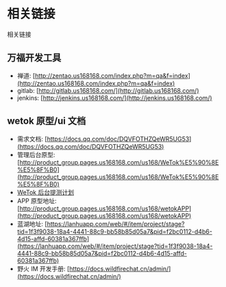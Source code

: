 # 相关链接

相关链接

## 万福开发工具

- 禅道: [http://zentao.us168168.com/index.php?m=qa&f=index](http://zentao.us168168.com/index.php?m=qa&f=index)
- gitlab: [http://gitlab.us168168.com/](http://gitlab.us168168.com/)
- jenkins: [http://jenkins.us168168.com/](http://jenkins.us168168.com/)

## wetok 原型/ui 文档

- 需求文档: [https://docs.qq.com/doc/DQVFOTHZQeWR5UG53](https://docs.qq.com/doc/DQVFOTHZQeWR5UG53)
- 管理后台原型: [http://product_group.pages.us168168.com/us168/WeTok%E5%90%8E%E5%8F%B0](http://product_group.pages.us168168.com/us168/WeTok%E5%90%8E%E5%8F%B0)
- [WeTok 后台提测计划](https://docs.qq.com/sheet/DQWZVWGtYVVVOSHF1)
- APP 原型地址: [http://product_group.pages.us168168.com/us168/wetokAPP](http://product_group.pages.us168168.com/us168/wetokAPP)
- 蓝湖地址: [https://lanhuapp.com/web/#/item/project/stage?tid=1f3f9038-18a4-4441-88c9-bb58b85d05a7&pid=f2bc0112-d4b6-4d15-affd-60381a367ffb](https://lanhuapp.com/web/#/item/project/stage?tid=1f3f9038-18a4-4441-88c9-bb58b85d05a7&pid=f2bc0112-d4b6-4d15-affd-60381a367ffb)
- 野火 IM 开发手册: [https://docs.wildfirechat.cn/admin/](https://docs.wildfirechat.cn/admin/)

